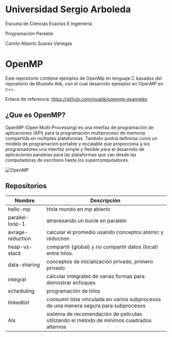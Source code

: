 # Universidad Sergio Arboleda
Escuela de Ciencias Exactas E Ingenieria

Programación Paralela

Camilo Alberto Suarez Vanegas

# OpenMP
Este repositorio contiene ejemplos de OpenMp en lenguaje C basados del repositorio de Mustafa Atik, con el cual desarrollo ejemplos en OpenMP en c++.

Enlace de referencia:
https://github.com/muatik/openmp-examples

## ¿Que es OpenMP?

OpenMP (Open Multi-Processing) es una interfaz de programación de aplicaciones (API) para la programación multiproceso de memoria compartida en múltiples plataformas.
También podría definirse como un modelo de programación portable y escalable que proporciona a los programadores una interfaz simple y flexible para el desarrollo de
aplicaciones paralelas para las plataformas que van desde las computadoras de escritorio hasta los supercomputadores.

![OpenMP](https://computing.llnl.gov/tutorials/openMP/images/fork_join2.gif)

## Repositorios

| Nombre | Descripción |
| ------------- | ------------- |
| hello-mp  | Hola mundo en mp abierto  |
| parallel-loop-1  | 	atravesando un bucle en paralelo  |
| avrage-reduction  | calcular el promedio usando conceptos atomic y reduction  |
| heap-vs-stack  | compartir (global) y no compartir datos (local) entre hilos.  |
| data-sharing  | conceptos de inicialización privado, primero privado  |
| integral  | calcular integrales de varias formas para demostrar enfoques  |
| scheduling  |programación de hilos  |
| linkedlist  | consumir lista vinculada en varios subprocesos de una manera segura para subprocesos  |
| Als  | sistema de recomendación de películas utilizando el método de mínimos cuadrados alternos  |
